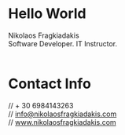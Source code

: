 # Hello World #

Nikolaos Fragkiadakis <br />
Software Developer. IT Instructor. <br /><br />

# Contact Info #
// + 30 6984143263 <br />
// info@nikolaosfragkiadakis.com <br />
// www.nikolaosfragkiadakis.com <br />
